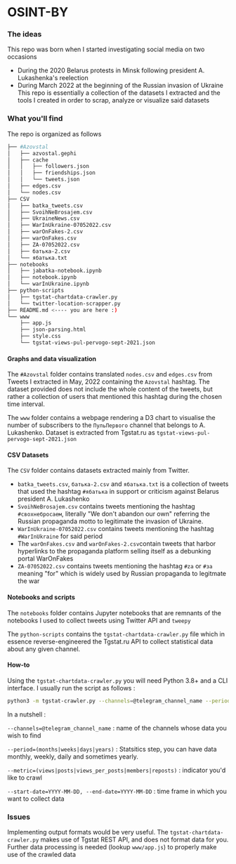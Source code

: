 # OSINT-BY

### The ideas

This repo was born when I started investigating social media on two occasions
- During the 2020 Belarus protests in Minsk following president A. Lukashenka's reelection
- During March 2022 at the beginning of the Russian invasion of Ukraine
This repo is essentially a collection of the datasets I extracted and the tools I created in order to scrap, analyze or visualize said datasets

### What you'll find

The repo is organized as follows

```Bash
├── #Azovstal 
│   ├── azvostal.gephi
│   ├── cache
│   │   ├── followers.json
│   │   ├── friendships.json
│   │   └── tweets.json
│   ├── edges.csv
│   └── nodes.csv
├── CSV
│   ├── batka_tweets.csv
│   ├── SvoihNeBrosajem.csv
│   ├── UkraineNews.csv
│   ├── WarInUkraine-07052022.csv
│   ├── warOnFakes-2.csv
│   ├── warOnFakes.csv
│   ├── ZA-07052022.csv
│   ├── батька-2.csv
│   └── ябатька.txt
├── notebooks
│   ├── jabatka-notebook.ipynb
│   ├── notebook.ipynb
│   └── warInUkraine.ipynb
├── python-scripts
│   ├── tgstat-chartdata-crawler.py
│   └── twitter-location-scrapper.py
├── README.md <---- you are here :)
└── www
    ├── app.js
    ├── json-parsing.html
    ├── style.css
    └── tgstat-views-pul-pervogo-sept-2021.json
```

#### Graphs and data visualization

The `#Azovstal` folder contains translated `nodes.csv` and `edges.csv` from Tweets I extracted in May, 2022 containing the `Azovstal` hashtag. The dataset provided does not include the whole content of the tweets, but rather a collection of users that mentioned this hashtag during the chosen time interval.

The `www` folder contains a webpage rendering a D3 chart to visualise the number of subscribers to the `ПульПервого` channel that belongs to A. Lukashenko. Dataset is extracted from Tgstat.ru as `tgstat-views-pul-pervogo-sept-2021.json`

#### CSV Datasets

The `CSV` folder contains datasets extracted mainly from Twitter.
- `batka_tweets.csv`, `батька-2.csv` and `ябатька.txt` is a collection of tweets that used the hashtag `#ябатька` in support or criticism  against Belarus president A. Lukashenko
- `SvoihNeBrosajem.csv` contains tweets mentioning the hashtag `#свохнебросаем`, literally "We don't abandon our own" referring the Russian propaganda motto to legitimate the invasion of Ukraine.
- `WarInUkraine-07052022.csv` contains tweets mentioning the hashtag `#WarInUkraine` for said period
- The `warOnFakes.csv` and `warOnFakes-2.csv`contain tweets that harbor hyperlinks to the propaganda platform selling itself as a debunking portal WarOnFakes
- `ZA-07052022.csv` contains tweets mentioning the hashtag `#za` or `#за` meaning "for" which is widely used by Russian propaganda to legitmate the war

#### Notebooks and scripts

The `notebooks` folder contains Jupyter notebooks that are remnants of the notebooks I used to collect tweets using Twitter API and  `tweepy`

The `python-scripts` contains the `tgstat-chartdata-crawler.py` file which in essence reverse-engineered the Tgstat.ru API to collect statistical data about any given channel.


#### How-to

Using the `tgstat-chartdata-crawler.py` you will need Python 3.8+ and a CLI interface.
I usually run the script as follows : 

```bash
python3 -m tgstat-crawler.py --channels=@telegram_channel_name --period=(months|weeks|days|years) --metric=(views|posts|views_per_posts|members|reposts) --start-date=YYYY-MM-DD --end-date=YYYY-MM-DD > output.json
```

In a nutshell :

`--channels=@telegram_channel_name` : name of the channels whose data you wish to find

`--period=(months|weeks|days|years)` : Statsitics step, you can have data monthly, weekly, daily and sometimes yearly.
 
`--metric=(views|posts|views_per_posts|members|reposts)` : indicator you'd like to crawl
 
`--start-date=YYYY-MM-DD, --end-date=YYYY-MM-DD` : time frame in which you want to collect data

### Issues

Implementing output formats would be very useful.
The `tgstat-chartdata-crawler.py` makes use of Tgstat REST API, and does not format data for you. Further data processing is needed (lookup  `www/app.js`) to properly make use of the crawled data


